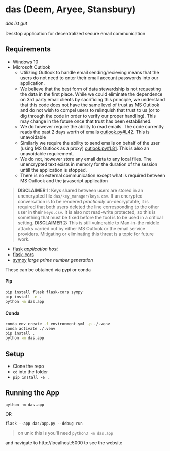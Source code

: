 # das (Deem, Aryee, Stansbury)
_das ist gut_

Desktop application for decentralized secure email communication
## Requirements
- Windows 10
- Microsoft Outlook
  - Utilizing Outlook to handle email sending/recieving means that the users do not need to enter their email account passwords into our application.
  - We believe that the best form of data stewardship is not requesting the data in the first place. While we could eliminate the dependence on 3rd party email clients by sacrificing this principle, we understand that this code does not have the same level of trust as MS Outlook and do not wish to compel users to relinquish that trust to us (or to dig through the code in order to verify our proper handling). This may change in the future once that trust has been established.
  - We do however require the ability to read emails. The code currently reads the past 2 days worth of emails [outlook.py#L42](https://github.com/JoelStansbury/das/blob/main/das/outlook/outlook.py#L42). This is unavoidable
  - Similarly we require the ability to send emails on behalf of the user (using MS Outlook as a proxy) [outlook.py#L81](https://github.com/JoelStansbury/das/blob/main/das/outlook/outlook.py#L81). This is also an unavoidable requirement.
  - We do not, however store any email data to any local files. The unencrypted text exists in memory for the duration of the session untill the application is stopped.
  - There is no external communication except what is required between MS Outlook and the javascript application


> __DISCLAIMER 1:__ Keys shared between users are stored in an unencrypted file `das/key_manager/keys.csv`. If an encrypted conversation is to be rendered _practically_ un-decryptable, it is required that both users deleted the line corresponding to the other user in their `keys.csv`. It is also not read-write protected, so this is something that must be fixed before the tool is to be used in a critical setting.
> __DISCLAIMER 2:__ This is still vulnerable to Man-in-the middle attacks carried out by either MS Outlook or the email service providers. Mitigating or eliminating this threat is a topic for future work.


- [flask](https://pypi.org/project/Flask/) _application host_
- [flask-cors](https://pypi.org/project/Flask-Cors/)
- [sympy](https://pypi.org/project/sympy/) _large prime number generation_

These can be obtained via pypi or conda
#### Pip
```bash
pip install flask flask-cors sympy
pip install -e .
python -m das.app
```
#### Conda
```bash
conda env create -f environment.yml -p ./.venv
conda activate ./.venv
pip install .
python -m das.app
```

## Setup
- Clone the repo
- `cd` into the folder
- `pip install -e .`

## Running the App
`python -m das.app`

OR

`flask --app das/app.py --debug run`

> on unix this is you'll need `python3 -m das.app`

and navigate to http://localhost:5000 to see the website
